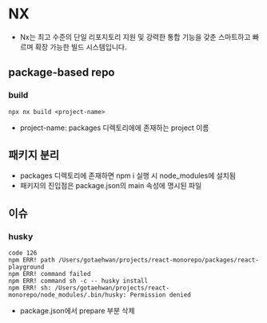 # NX

- Nx는 최고 수준의 단일 리포지토리 지원 및 강력한 통합 기능을 갖춘 스마트하고 빠르며 확장 가능한 빌드 시스템입니다.

## package-based repo

### build

```
npx nx build <project-name>
```

- project-name: packages 디렉토리에에 존재하는 project 이름

## 패키지 분리

- packages 디렉토리에 존재하면 npm i 실행 시 node_modules에 설치됨
- 패키지의 진입점은 package.json의 main 속성에 명시된 파일

## 이슈

### husky

```
code 126
npm ERR! path /Users/gotaehwan/projects/react-monorepo/packages/react-playground
npm ERR! command failed
npm ERR! command sh -c -- husky install
npm ERR! sh: /Users/gotaehwan/projects/react-monorepo/node_modules/.bin/husky: Permission denied
```

- package.json에서 prepare 부분 삭제

